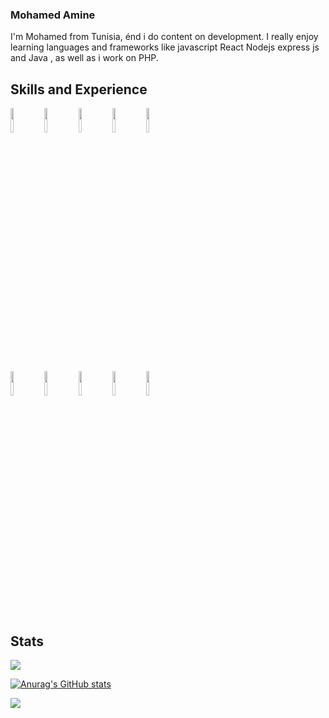 ### Mohamed Amine 

I'm Mohamed from Tunisia, énd i do content on development. I really enjoy learning languages and frameworks like javascript React Nodejs express js and Java , as well as i work on PHP.

## Skills and Experience

<code><img width="10%" src="https://www.vectorlogo.zone/logos/w3_html5/w3_html5-ar21.svg"></code>
<code><img width="10%" src="https://www.vectorlogo.zone/logos/w3_css/w3_css-ar21.svg"></code>
<code><img width="10%" src="https://www.vectorlogo.zone/logos/javascript/javascript-ar21.svg"></code>
<code><img width="10%" src="https://www.vectorlogo.zone/logos/java/java-ar21.svg"></code>
<code><img width="10%" src="https://www.vectorlogo.zone/logos/nodejs/nodejs-ar21.svg"></code>


<br />
<code><img width="10%" src="https://www.vectorlogo.zone/logos/expressjs/expressjs-ar21.svg"></code>
<code><img width="10%" src="https://www.vectorlogo.zone/logos/reactjs/reactjs-ar21.svg"></code>
<code><img width="10%" src="https://www.vectorlogo.zone/logos/git-scm/git-scm-ar21.svg"></code>
<code><img width="10%" src="https://www.vectorlogo.zone/logos/github/github-ar21.svg"></code>
<code><img width="10%" src="https://www.vectorlogo.zone/logos/canva/canva-ar21.svg"></code>


## Stats

<img src="https://github-readme-stats.vercel.app/api/top-langs?username=MO92hamed&layout=compact"/>

[![Anurag's GitHub stats](https://github-readme-stats.vercel.app/api?username=MO92hamed)](https://github.com/anuraghazra/github-readme-stats)

<img src="https://github-readme-streak-stats.herokuapp.com/?user=MO92hamed"/>
